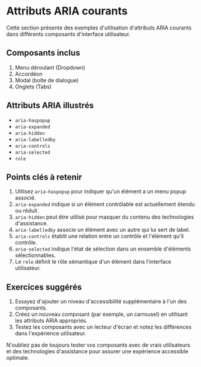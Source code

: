 # Attributs ARIA courants

Cette section présente des exemples d'utilisation d'attributs ARIA courants dans différents composants d'interface utilisateur.

## Composants inclus

1. Menu déroulant (Dropdown)
2. Accordéon
3. Modal (boîte de dialogue)
4. Onglets (Tabs)

## Attributs ARIA illustrés

- `aria-haspopup`
- `aria-expanded`
- `aria-hidden`
- `aria-labelledby`
- `aria-controls`
- `aria-selected`
- `role`

## Points clés à retenir

1. Utilisez `aria-haspopup` pour indiquer qu'un élément a un menu popup associé.
2. `aria-expanded` indique si un élément contrôlable est actuellement étendu ou réduit.
3. `aria-hidden` peut être utilisé pour masquer du contenu des technologies d'assistance.
4. `aria-labelledby` associe un élément avec un autre qui lui sert de label.
5. `aria-controls` établit une relation entre un contrôle et l'élément qu'il contrôle.
6. `aria-selected` indique l'état de sélection dans un ensemble d'éléments sélectionnables.
7. Le `role` définit le rôle sémantique d'un élément dans l'interface utilisateur.

## Exercices suggérés

1. Essayez d'ajouter un niveau d'accessibilité supplémentaire à l'un des composants.
2. Créez un nouveau composant (par exemple, un carrousel) en utilisant les attributs ARIA appropriés.
3. Testez les composants avec un lecteur d'écran et notez les différences dans l'expérience utilisateur.

N'oubliez pas de toujours tester vos composants avec de vrais utilisateurs et des technologies d'assistance pour assurer une expérience accessible optimale.
